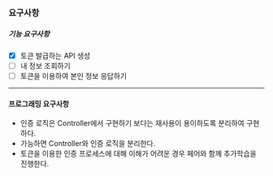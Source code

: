### 요구사항

##### 기능 요구사항

- [x] 토큰 발급하는 API 생성
- [ ] 내 정보 조회하기
- [ ] 토큰을 이용하여 본인 정보 응답하기
---

#### 프로그래밍 요구사항
- 인증 로직은 Controller에서 구현하기 보다는 재사용이 용이하도록 분리하여 구현하다.
- 가능하면 Controller와 인증 로직을 분리한다.
- 토큰을 이용한 인증 프로세스에 대해 이해가 어려운 경우 페어와 함께 추가학습을 진행한다.